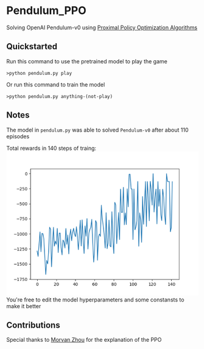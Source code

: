 # Pendulum_PPO
Solving OpenAI Pendulum-v0 using [Proximal Policy Optimization Algorithms](https://arxiv.org/pdf/1707.06347.pdf)

## Quickstarted
Run this command to use the pretrained model to play the game
```
>python pendulum.py play
```
Or run this command to train the model
```
>python pendulum.py anything-(not-play)
```
## Notes
The model in `pendulum.py` was able to solved `Pendulum-v0` after about 110 episodes

Total rewards in 140 steps of traing:
![Total rewards in 140 steps of traing](result.png)
<br/>
You're free to edit the model hyperparameters and some constansts to make it better
## Contributions
Special thanks to [Morvan Zhou](https://github.com/MorvanZhou) for the explanation of the PPO 
